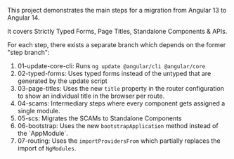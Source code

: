 This project demonstrates the main steps for a migration from Angular 13 to Angular 14.

It covers Strictly Typed Forms, Page Titles, Standalone Components & APIs.

For each step, there exists a separate branch which depends on the former "step branch":

1. 01-update-core-cli: Runs `ng update @angular/cli @angular/core`
2. 02-typed-forms: Uses typed forms instead of the untyped that are generated by the update script
3. 03-page-titles: Uses the new `title` property in the router configuration to show an individual title in the browser per route.
4. 04-scams: Intermediary steps where every component gets assigned a single module.
5. 05-scs: Migrates the SCAMs to Standalone Components
6. 06-bootstrap: Uses the new `bootstrapApplication` method instead of the `AppModule´.
7. 07-routing: Uses the `importProvidersFrom` which partially replaces the import of `NgModules`.
